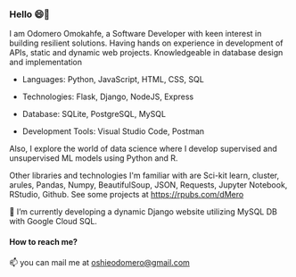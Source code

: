 ### Hello 😄👋

I am Odomero Omokahfe, a Software Developer with keen interest in building resilient solutions.
Having hands on experience in development of APIs, static and dynamic web projects. 
Knowledgeable in database design and implementation


* Languages: Python, JavaScript, HTML, CSS, SQL

* Technologies: Flask, Django, NodeJS, Express

* Database: SQLite, PostgreSQL, MySQL

* Development Tools: Visual Studio Code, Postman

Also, I explore the world of data science where I develop supervised and unsupervised ML models using Python and R. 

Other libraries and technologies I'm familiar with are Sci-kit learn,  cluster, arules, Pandas, Numpy, BeautifulSoup, JSON, Requests, Jupyter Notebook, RStudio, Github. See some projects at https://rpubs.com/dMero 

🔭 I’m currently developing a dynamic Django website utilizing MySQL DB with Google Cloud SQL.

#### How to reach me?
📫 you can mail me at oshieodomero@gmail.com


<!--
**Odomero/Odomero** is a ✨ _special_ ✨ repository because its `README.md` (this file) appears on your GitHub profile.

Here are some ideas to get you started:

- 🔭 I’m currently working on ...
- 🌱 I’m currently learning ...
- 👯 I’m looking to collaborate on ...
- 🤔 I’m looking for help with ...
- 💬 Ask me about ...
- 📫 How to reach me: ...
- 😄 Pronouns: ...
- ⚡ Fun fact: ...
-->
